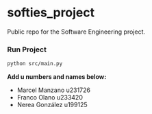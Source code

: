 # softies_project

Public repo for the Software Engineering project.

### Run Project
```bash
python src/main.py
```

**Add u numbers and names below:**
- Marcel Manzano u231726
- Franco Olano u233420
- Nerea González u199125
